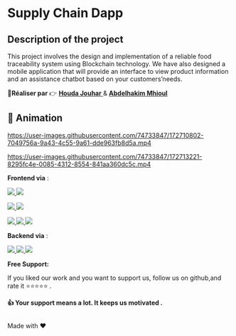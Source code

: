 # Supply Chain Dapp

## Description of the project

This project involves the design and implementation of a reliable food traceability system using Blockchain technology.
We have also designed a mobile application that will provide an interface to view product information and an assistance chatbot based on your customers’needs.


 
 :boy:**Réaliser par** :point_right: <a href="https://github.com/houdajh"> **Houda Jouhar** </a> & <a href="https://github.com/AbdelhakimMhioul">
 **Abdelhakim Mhioul** </a>
 
 
## :movie_camera: Animation 
https://user-images.githubusercontent.com/74733847/172710802-7049756a-9a43-4c55-9a61-dde963fb8d5a.mp4

https://user-images.githubusercontent.com/74733847/172713221-8295fc4e-0085-4312-8554-841aa360dc5c.mp4


**Frontend via** :
<p align="left"> 
<a href="https://www.w3schools.com/css/" target="_blank"> <img src="https://img.shields.io/badge/React%20js-FFD43B?style=for-the-badge&logo=react&logoColor=darkgreen"/> </a>
 <a href="https://www.w3schools.com/css/" target="_blank"> <img src="https://img.shields.io/badge/Next%20js-1572B6?style=for-the-badge&logo=Next3&logoColor=white"/> </a> 
 
 <a href="" > <img src="https://img.shields.io/badge/Tailwind%20CSS-11122C?style=for-the-badge&logo=TailwindCss&logoColor=white%22"/> </a>
<a href="https://solidity-fr.readthedocs.io/fr/latest/" target="_blank"> <img src="https://encrypted-tbn0.gstatic.com/images?q=tbn:ANd9GcQ9NuxEEZYZncZwZhyMmfeHo1oxfuke-HY8UQ&usqp=CAU"/> </a> 


<a href="" > <img src="https://img.shields.io/badge/JavaScript-323330?style=for-the-badge&logo=javascript&logoColor=F7DF1E"/> </a>
<a href="" target="_blank"> <img src="https://img.shields.io/badge/Chart.js-FF6384?style=for-the-badge&logo=chartdotjs&logoColor=white"/> </a>
 <a href="https://getbootstrap.com" > <img src="https://img.shields.io/badge/JavaScript-563D7C?style=for-the-badge&logo=JavaScript&logoColor=white%22"/> </a>
</p>

**Backend via** :

<a href="https://www.python.org" target="_blank"> <img src="https://img.shields.io/badge/Solidity-11122C?style=for-the-badge&logo=solidity&logoColor=white%22"/> </a> 
<a href="" target="_blank"> <img src="https://img.shields.io/badge/Truffle-FF6384?style=for-the-badge&logo=truffle&logoColor=white"/> </a>
<a href="" target="_blank"> <img src="https://img.shields.io/badge/SQLite-07405E?style=for-the-badge&logo=sqlite&logoColor=white"/> </a>

**Free Support:**

If you liked our work and you want to support us, follow us on github,and rate it :star::star::star::star::star: .

 **:thumbsup: Your support means a lot. It keeps us motivated .**





##

Made with :heart: 
